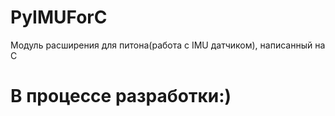 # PyIMUForC
Модуль расширения для питона(работа с IMU датчиком), написанный на С
# В процессе разработки:)
